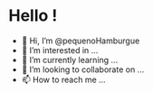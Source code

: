<h1> Hello ! </h1>

- 👋 Hi, I’m @pequenoHamburgue
- 👀 I’m interested in ...
- 🌱 I’m currently learning ...
- 💞️ I’m looking to collaborate on ...
- 📫 How to reach me ...

<!---
pequenoHamburgue/pequenoHamburgue is a ✨ special ✨ repository because its `README.md` (this file) appears on your GitHub profile.
You can click the Preview link to take a look at your changes.
--->
